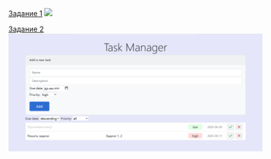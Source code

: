 [Задание 1](https://github.com/aaeii/Course-UI-UX-and-Web-Design/tree/main/Module%201.%20Final%20task )
![](./Module%201.%20Final%20task/video1773749528.gif)

[Задание 2](https://github.com/aaeii/Course-UI-UX-and-Web-Design/tree/main/Module%202.%20Task%20Manager%20App)
![screen](./Module%202.%20Task%20Manager%20App/src/img/screen.png)
